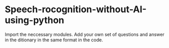 # Speech-rocognition-without-AI-using-python
Import the neccessary modules.
Add your own set of questions and answer in the ditionary in the same format in the code.
